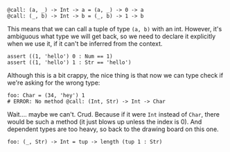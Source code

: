```
@call: (a, _) -> Int -> a = (a, _) -> 0 -> a
@call: (_, b) -> Int -> b = (_, b) -> 1 -> b
```

This means that we can call a tuple of type `(a, b)` with an int. However, it's ambiguous what type we will get back, so we need to declare it explicitly when we use it, if it can't be inferred from the context.

```
assert ((1, 'hello') 0 : Num == 1)
assert ((1, 'hello') 1 : Str == 'hello')
```

Although this is a bit crappy, the nice thing is that now we can type check if we're asking for the wrong type:

```
foo: Char = (34, 'hey') 1
# ERROR: No method @call: (Int, Str) -> Int -> Char
```

Wait.... maybe we can't. Crud. Because if it were `Int` instead of `Char`, there would be such a method (it just blows up unless the index is 0). And dependent types are too heavy, so back to the drawing board on this one.

```
foo: (_, Str) -> Int = tup -> length (tup 1 : Str)
```
